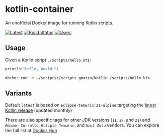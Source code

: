 # kotlin-container
An unofficial Docker image for running Kotlin scripts.

[![Latest](https://img.shields.io/docker/image-size/gmazzo/kotlin)](https://hub.docker.com/repository/docker/gmazzo/kotlin/general)
[![Build Status](https://github.com/gmazzo/kotlin-container/actions/workflows/build.yaml/badge.svg)](https://github.com/gmazzo/kotlin-container/actions/workflows/build.yaml)
[![Users](https://img.shields.io/badge/users_by-Sourcegraph-purple)](https://sourcegraph.com/search?q=content:gmazzo/kotlin-container%40+-repo:github.com/gmazzo/kotlin-container)

## Usage
Given a Kotlin script `./scripts/hello.kts`:
```kotlin
println("Hello, World!")
```

```bash
docker run -v ./scripts:/scripts gmazzo/kotlin /scripts/hello.kts
```

## Variants
Default `latest` is based on `eclipse-temurin:21-alpine` targeting the [latest Kotlin release](https://github.com/Jetbrains/kotlin/releases/latest) (updated monthly)

There are also specific tags for other JDK versions (`11`, `17`, and `21`) and `Amazon Corretto`, `Eclipse Temurin`, and `Azul Zulu` vendors. 
You can explore the full list at [Docker Hub](https://hub.docker.com/repository/docker/gmazzo/kotlin/tags)
